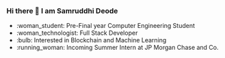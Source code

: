 ### Hi there 👋 I am Samruddhi Deode

<!--
**samruddhideode/samruddhideode** is a ✨ _special_ ✨ repository because its `README.md` (this file) appears on your GitHub profile.

Here are some ideas to get you started:

- 🔭 I’m currently working on ...
- 🌱 I’m currently learning ...
- 👯 I’m looking to collaborate on ...
- 🤔 I’m looking for help with ...
- 💬 Ask me about ...
- 📫 How to reach me: ...
- 😄 Pronouns: ...
- ⚡ Fun fact: ...
-->
<ul>
<li>:woman_student: Pre-Final year Computer Engineering Student</li>
<li>:woman_technologist: Full Stack Developer</li>
<li>:bulb: Interested in Blockchain and Machine Learning</li>
<li>:running_woman: Incoming Summer Intern at JP Morgan Chase and Co.</li>
</ul>


